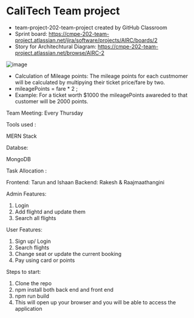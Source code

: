 # CaliTech Team project
- team-project-202-team-project created by GitHub Classroom
- Sprint board: https://cmpe-202-team-project.atlassian.net/jira/software/projects/AIRC/boards/2
- Story for Architechtural Diagram: https://cmpe-202-team-project.atlassian.net/browse/AIRC-2

![image](https://user-images.githubusercontent.com/70946588/137821414-61e3c34e-e065-4524-8d81-690a280773c3.png)


- Calculation of Mileage points: The mileage points for each custmomer will be calculated by multipying their ticket price/fare by two.
- mileagePoints = fare * 2 ; 
- Example: For a ticket worth $1000 the mileagePoints awareded to that customer will be 2000 points.


Team Meeting:
Every Thursday 

Tools used :

MERN Stack 

Databse:

MongoDB

Task Allocation :

Frontend: Tarun and Ishaan
Backend: Rakesh & Raajmaathangini 


Admin Features:
1) Login
2) Add flightd and update them
3) Search all flights 

User Features:
1) Sign up/ Login 
2) Search flights 
3) Change seat or update the current booking 
4) Pay using card or points 

Steps to start:

1) Clone the repo
2) npm install both back end and front end
3) npm run build 
4) This will open up your browser and you will be able to access the application  
